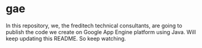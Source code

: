 gae
====
In this repository, we, the freditech technical consultants, are going to publish the code we create on Google App Engine
platform using Java.
Will keep updating this README. So keep watching.
